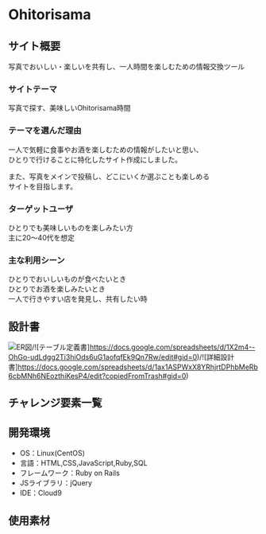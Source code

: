 # Ohitorisama

## サイト概要
写真でおいしい・楽しいを共有し、一人時間を楽しむための情報交換ツール  

### サイトテーマ
写真で探す、美味しいOhitorisama時間  

### テーマを選んだ理由
一人で気軽に食事やお酒を楽しむための情報がしたいと思い、  
ひとりで行けることに特化したサイト作成にしました。  

また、写真をメインで投稿し、どこにいくか選ぶことも楽しめる  
サイトを目指します。

### ターゲットユーザ
ひとりでも美味しいものを楽しみたい方  
主に20～40代を想定

### 主な利用シーン
ひとりでおいしいものが食べたいとき  
ひとりでお酒を楽しみたいとき  
一人で行きやすい店を発見し、共有したい時  

## 設計書
![ER図](https://app.diagrams.net/#G120VELJeHWzVP9ikMH_gNlI2Hm1kmwotm)/![テーブル定義書]https://docs.google.com/spreadsheets/d/1X2m4--OhGo-udLdgg2Ti3hiOds6uG1aofqfEk9Qn7Rw/edit#gid=0)/![詳細設計書]https://docs.google.com/spreadsheets/d/1ax1ASPWxX8YRhjrtDPhbMeRb6cbMNh6NEozthiKesP4/edit?copiedFromTrash#gid=0)  

## チャレンジ要素一覧


## 開発環境
- OS：Linux(CentOS)
- 言語：HTML,CSS,JavaScript,Ruby,SQL
- フレームワーク：Ruby on Rails
- JSライブラリ：jQuery
- IDE：Cloud9

## 使用素材
